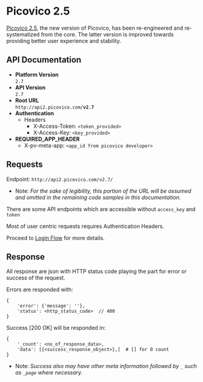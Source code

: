 # Picovico 2.5
[Picovico 2.5](http://picovico.com), the new version of Picovico, has been re-engineered and re-systematized from the core. The latter version is improved towards providing better user experience and stability.

## API Documentation
* __Platform Version__  
`2.7`
* __API Version__  
`2.7`
* __Root URL__  
`http://api2.picovico.com/`__`v2.7`__  
* __Authentication__  
    - Headers
        - X-Access-Token: `<token_provided>`
        - X-Access-Key: `<key_provided>`
* __REQUIRED_APP_HEADER__
    - X-pv-meta-app: `<app_id from picovico developer>`



## Requests

Endpoint: `http://api2.picovico.com/v2.7/`

- Note: *For the sake of legibility, this portion of the URL will be assumed and omitted in the remaining code samples in this documentation.*

There are some API endpoints which are accessible without `access_key` and `token`

Most of user centric requests requires Authentication Headers.

Proceed to [Login Flow](account) for more details.



## Response
All response are json with HTTP status code playing the part for error or success of the request.

Errors are responded with:

    {
        'error': {'message': ''},
        'status': <http_status_code>  // 400
    }

Success [200 OK] will be responded in:

    
    {
        '_count': <no_of_response_data>,
        'data': [{<success_response_object>},]  # [] for 0 count
    }


- Note: *Success also may have other meta information followed by `_` such as `_page` where necessary.*
    
    
